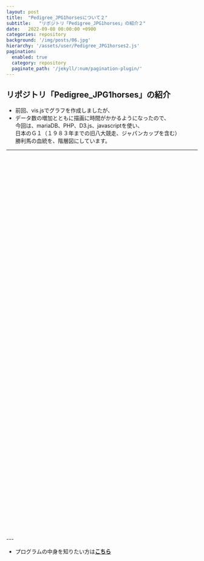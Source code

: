 ```yaml
---
layout: post
title:  "Pedigree_JPG1horsesについて２"
subtitle:   "リポジトリ「Pedigree_JPG1horses」の紹介２"
date:   2022-09-08 00:00:00 +0900
categories: repository
background: '/img/posts/06.jpg'
hierarchy: '/assets/user/Pedigree_JPG1horses2.js'
pagination: 
  enabled: true
  category: repository
  paginate_path: '/jekyll/:num/pagination-plugin/'
---
```


## リポジトリ「Pedigree_JPG1horses」の紹介
- 前回、vis.jsでグラフを作成しましたが、  
- データ数の増加とともに描画に時間がかかるようになったので、  
今回は、mariaDB、PHP、D3.js、javascriptを使い、  
日本のＧ１（１９８３年までの旧八大競走、ジャパンカップを含む）  
勝利馬の血統を、階層図にしています。

---

<div id="mychart" style="width:100%; height:1000px;"></div>
---

- プログラムの中身を知りたい方は[**こちら**](https://github.com/u-10bei/Pedigree_JPG1horses)
